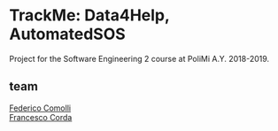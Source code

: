 # TrackMe: Data4Help, AutomatedSOS
Project for the Software Engineering 2 course at PoliMi A.Y. 2018-2019.

## team  
[Federico Comolli](https://github.com/federicocomolli)  
[Francesco Corda](https://github.com/francescocorda)  
